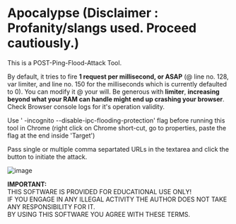 # Apocalypse (Disclaimer : Profanity/slangs used. Proceed cautiously.)
This is a POST-Ping-Flood-Attack Tool.  

By default, it tries to fire **1 request per millisecond, or ASAP** (@ line no. 128, var limiter, and line no. 150 for the milliseconds which is currently defaulted to 0). You can modify it @ your will. Be generous with **limiter**, **increasing beyond what your RAM can handle might end up crashing your browser**. Check Browser console logs for it's operation validity.  

Use ' -incognito --disable-ipc-flooding-protection' flag before running this tool in Chrome (right click on Chrome short-cut, go to properties, paste the flag at the end inside 'Target')  

Pass single or multiple comma separtated URLs in the textarea and click the button to initiate the attack.

![image](https://user-images.githubusercontent.com/6196046/129509071-5040c5fc-d112-4129-862a-76c9258f5763.png)  

**IMPORTANT:**  
THIS SOFTWARE IS PROVIDED FOR EDUCATIONAL USE ONLY!  
IF YOU ENGAGE IN ANY ILLEGAL ACTIVITY THE AUTHOR DOES NOT TAKE ANY RESPONSIBILITY FOR IT.  
BY USING THIS SOFTWARE YOU AGREE WITH THESE TERMS.
